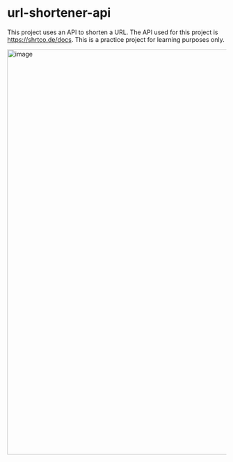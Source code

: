 # url-shortener-api

This project uses an API to shorten a URL. The API used for this project is https://shrtco.de/docs. This is a practice project for learning purposes only.

<img width="929" alt="image" src="https://github.com/suhas-sunder/url-shortener-api/assets/77464593/27fef76b-32d2-48bc-9658-90f0222f84f7">
